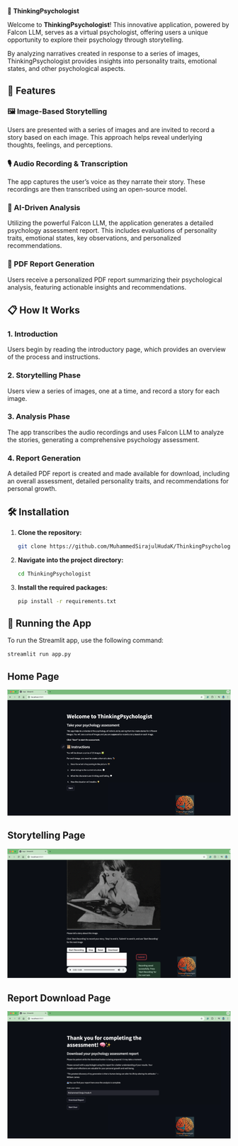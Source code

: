 🧠 **ThinkingPsychologist**

Welcome to **ThinkingPsychologist**! This innovative application, powered by Falcon LLM, serves as a virtual psychologist, offering users a unique opportunity to explore their psychology through storytelling.

By analyzing narratives created in response to a series of images, ThinkingPsychologist provides insights into personality traits, emotional states, and other psychological aspects.

## 🚀 **Features**

### 🖼️ Image-Based Storytelling
Users are presented with a series of images and are invited to record a story based on each image. This approach helps reveal underlying thoughts, feelings, and perceptions.

### 🎙️ Audio Recording & Transcription
The app captures the user’s voice as they narrate their story. These recordings are then transcribed using an open-source model.

### 🤖 AI-Driven Analysis
Utilizing the powerful Falcon LLM, the application generates a detailed psychology assessment report. This includes evaluations of personality traits, emotional states, key observations, and personalized recommendations.

### 📄 PDF Report Generation
Users receive a personalized PDF report summarizing their psychological analysis, featuring actionable insights and recommendations.

## 📋 **How It Works**

### 1. Introduction
Users begin by reading the introductory page, which provides an overview of the process and instructions.

### 2. Storytelling Phase
Users view a series of images, one at a time, and record a story for each image.

### 3. Analysis Phase
The app transcribes the audio recordings and uses Falcon LLM to analyze the stories, generating a comprehensive psychology assessment.

### 4. Report Generation
A detailed PDF report is created and made available for download, including an overall assessment, detailed personality traits, and recommendations for personal growth.

## 🛠️ **Installation**

1. **Clone the repository:**

    ```bash
    git clone https://github.com/MuhammedSirajulHudaK/ThinkingPsychologist.git
    ```

2. **Navigate into the project directory:**

    ```bash
    cd ThinkingPsychologist
    ```

3. **Install the required packages:**

    ```bash
    pip install -r requirements.txt
    ```

## 🚀 **Running the App**

To run the Streamlit app, use the following command:

```bash
streamlit run app.py
 ```
## Home Page

![First Image](assets/firstscreen.png)

## Storytelling Page

![Storytelling](assets/secondscreen.png)

## Report Download Page

![Download Report](assets/lastscreen.png)

